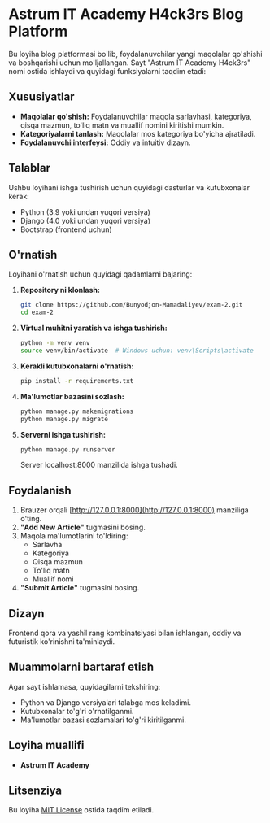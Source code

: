 # Astrum IT Academy H4ck3rs Blog Platform

Bu loyiha blog platformasi bo'lib, foydalanuvchilar yangi maqolalar qo'shishi va boshqarishi uchun mo'ljallangan. Sayt "Astrum IT Academy H4ck3rs" nomi ostida ishlaydi va quyidagi funksiyalarni taqdim etadi:

## Xususiyatlar
- **Maqolalar qo'shish:** Foydalanuvchilar maqola sarlavhasi, kategoriya, qisqa mazmun, to'liq matn va muallif nomini kiritishi mumkin.
- **Kategoriyalarni tanlash:** Maqolalar mos kategoriya bo'yicha ajratiladi.
- **Foydalanuvchi interfeysi:** Oddiy va intuitiv dizayn.

## Talablar
Ushbu loyihani ishga tushirish uchun quyidagi dasturlar va kutubxonalar kerak:

- Python (3.9 yoki undan yuqori versiya)
- Django (4.0 yoki undan yuqori versiya)
- Bootstrap (frontend uchun)

## O'rnatish
Loyihani o'rnatish uchun quyidagi qadamlarni bajaring:

1. **Repository ni klonlash:**
   ```bash
   git clone https://github.com/Bunyodjon-Mamadaliyev/exam-2.git
   cd exam-2
   ```

2. **Virtual muhitni yaratish va ishga tushirish:**
   ```bash
   python -m venv venv
   source venv/bin/activate  # Windows uchun: venv\Scripts\activate
   ```

3. **Kerakli kutubxonalarni o'rnatish:**
   ```bash
   pip install -r requirements.txt
   ```

4. **Ma'lumotlar bazasini sozlash:**
   ```bash
   python manage.py makemigrations
   python manage.py migrate
   ```

5. **Serverni ishga tushirish:**
   ```bash
   python manage.py runserver
   ```
   Server localhost:8000 manzilida ishga tushadi.

## Foydalanish
1. Brauzer orqali [http://127.0.0.1:8000](http://127.0.0.1:8000) manziliga o'ting.
2. **"Add New Article"** tugmasini bosing.
3. Maqola ma'lumotlarini to'ldiring:
   - Sarlavha
   - Kategoriya
   - Qisqa mazmun
   - To'liq matn
   - Muallif nomi
4. **"Submit Article"** tugmasini bosing.

## Dizayn
Frontend qora va yashil rang kombinatsiyasi bilan ishlangan, oddiy va futuristik ko'rinishni ta'minlaydi.

## Muammolarni bartaraf etish
Agar sayt ishlamasa, quyidagilarni tekshiring:
- Python va Django versiyalari talabga mos keladimi.
- Kutubxonalar to'g'ri o'rnatilganmi.
- Ma'lumotlar bazasi sozlamalari to'g'ri kiritilganmi.

## Loyiha muallifi
- **Astrum IT Academy**

## Litsenziya
Bu loyiha [MIT License](LICENSE) ostida taqdim etiladi.
